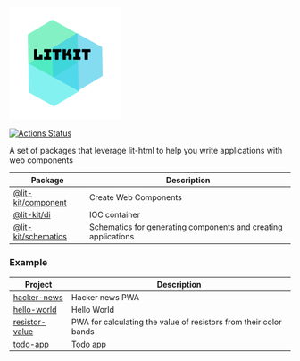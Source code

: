 ![Image](images/logo.png)

[![Actions Status](https://github.com/deebloo/lit-kit/workflows/CI/badge.svg)](https://github.com/deebloo/lit-kit/actions)

A set of packages that leverage lit-html to help you write applications with web components

| Package                                    | Description                                                    |
| ------------------------------------------ | -------------------------------------------------------------- |
| [@lit-kit/component](packages/component)   | Create Web Components                                          |
| [@lit-kit/di](packages/di)                 | IOC container                                                  |
| [@lit-kit/schematics](packages/schematics) | Schematics for generating components and creating applications |

### Example

| Project                                      | Description                                                       |
| -------------------------------------------- | ----------------------------------------------------------------- |
| [hacker-news](integration/hacker-news)       | Hacker news PWA                                                   |
| [hello-world](integration/hello-world)       | Hello World                                                       |
| [resistor-value](integration/resistor-value) | PWA for calculating the value of resistors from their color bands |
| [todo-app](integration/todo-app)             | Todo app                                                          |
